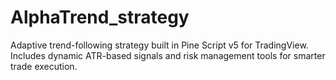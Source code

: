 # AlphaTrend_strategy
Adaptive trend-following strategy built in Pine Script v5 for TradingView. Includes dynamic ATR-based signals and risk management tools for smarter trade execution.
